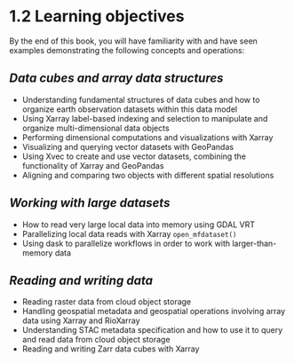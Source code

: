# 1.2 Learning objectives
By the end of this book, you will have familiarity with and have seen examples demonstrating the following concepts and operations: 

## *Data cubes and array data structures*
- Understanding fundamental structures of data cubes and how to organize earth observation datasets within this data model
- Using Xarray label-based indexing and selection to manipulate and organize multi-dimensional data objects
- Performing dimensional computations and visualizations with Xarray
- Visualizing and querying vector datasets with GeoPandas
- Using Xvec to create and use vector datasets, combining the functionality of Xarray and GeoPandas 
- Aligning and comparing two objects with different spatial resolutions

## *Working with large datasets*
- How to read very large local data into memory using GDAL VRT 
- Parallelizing local data reads with Xarray `open_mfdataset()`
- Using dask to parallelize workflows in order to work with larger-than-memory data

## *Reading and writing data*
- Reading raster data from cloud object storage
- Handling geospatial metadata and geospatial operations involving array data using Xarray and RioXarray
- Understanding STAC metadata specification and how to use it to query and read data from cloud object storage
- Reading and writing Zarr data cubes with Xarray

